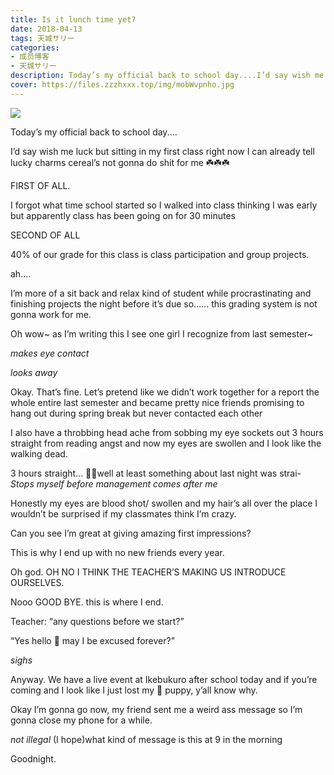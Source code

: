 ```yaml
---
title: Is it lunch time yet?
date: 2018-04-13
tags: 天城サリー
categories: 
- 成员博客
- 天城サリー
description: Today’s my official back to school day....I’d say wish me luck but sitting in my first class right now I can already tell lucky charms cereal’s not gonna do shit for me ☘️☘️☘️FIRST OF ALL. I forgot...
cover: https://files.zzzhxxx.top/img/mobWvpnho.jpg 
---
```

![](https://files.zzzhxxx.top/img/mobWvpnho.jpg)

Today’s my official back to school day....




I’d say wish me luck but sitting in my first class right now I can already tell lucky charms cereal’s not gonna do shit for me ☘️☘️☘️




FIRST OF ALL. 




I forgot what time school started so I walked into class thinking I was early but apparently class has been going on for 30 minutes 




SECOND OF ALL 




40% of our grade for this class is class participation and group projects. 




ah.... 




I’m more of a sit back and relax kind of student while procrastinating and finishing projects the night before it’s due so...... this grading system is not gonna work for me. 




Oh wow~ as I’m writing this I see one girl I recognize from last semester~ 




*makes eye contact* 




*looks away* 




Okay. That’s fine. Let’s pretend like we didn’t work together for a report the whole entire last semester and became pretty nice friends promising to hang out during spring break but never contacted each other 




I also have a throbbing head ache from sobbing my eye sockets out 3 hours straight from reading angst and now my eyes are swollen and I look like the walking dead.




3 hours straight... 🤔🤔well at least something about last night was strai- *Stops myself before management comes after me* 




Honestly my eyes are blood shot/ swollen and my hair’s all over the place I wouldn’t be surprised if my classmates think I’m crazy.




Can you see I’m great at giving amazing first impressions? 




This is why I end up with no new friends every year. 




Oh god. OH NO I THINK THE TEACHER’S MAKING US INTRODUCE OURSELVES.




Nooo GOOD BYE. this is where I end. 




Teacher: “any questions before we start?”





“Yes hello 👋 may I be excused forever?”




*sighs* 




Anyway. We have a live event at Ikebukuro after school today and if you’re coming and I look like I just lost my 🐶 puppy, y’all know why. 




Okay I’m gonna go now, my friend sent me a weird ass message so I’m gonna close my phone for a while.

*not illegal* (I hope)what kind of message is this at 9 in the morning 



Goodnight. 














